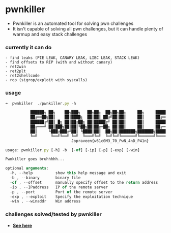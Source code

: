 # pwnkiller

- Pwnkiller is an automated tool for solving pwn challenges
- It isn't capable of solving all pwn challenges, but it can handle plenty of warmup and easy stack challenges

### currently it can do
```
- find leaks (PIE LEAK, CANARY LEAK, LIBC LEAK, STACK LEAK)
- find offsets to RIP (with and without canary)
- ret2win
- ret2plt
- ret2shellcode
- rop (sigrop/exploit with syscalls)
```

### usage
```js
➜  pwnkiller  ./pwnkiller.py -h

           ██████╗ ██╗    ██╗███╗   ██╗██╗  ██╗██╗██╗     ██╗     ███████╗██████╗ 
           ██╔══██╗██║    ██║████╗  ██║██║ ██╔╝██║██║     ██║     ██╔════╝██╔══██╗
           ██████╔╝██║ █╗ ██║██╔██╗ ██║█████╔╝ ██║██║     ██║     █████╗  ██████╔╝
           ██╔═══╝ ██║███╗██║██║╚██╗██║██╔═██╗ ██║██║     ██║     ██╔══╝  ██╔══██╗
           ██║     ╚███╔███╔╝██║ ╚████║██║  ██╗██║███████╗███████╗███████╗██║  ██║
           ╚═╝      ╚══╝╚══╝ ╚═╝  ╚═══╝╚═╝  ╚═╝╚═╝╚══════╝╚══════╝╚══════╝╚═╝  ╚═╝ 
                             Jopraveen{w31c0M3_70_PwN_4nD_P41n}

usage: pwnkiller.py [-h] -b  [-of] [-ip] [-p] [-exp] [-win]

Pwnkiller goes bruhhhhh...

optional arguments:
  -h, --help          show this help message and exit
  -b , --binary       binary file
  -of , --offset      manually specify offset to the return address
  -ip , --IPaddress   IP of the remote server
  -p , --port         Port of the remote server
  -exp , --exploit    Specify the exploitation technique
  -win , --winaddr    Win address
```

### challenges solved/tested by pwnkiller
- **[See here](https://github.com/jopraveen/pwnkiller/blob/main/challenges/README.md)**
